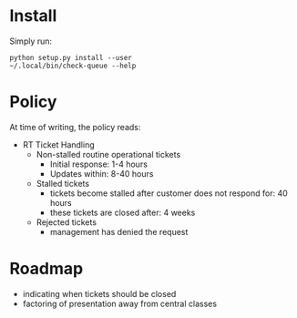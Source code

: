 Install
=======
Simply run:

    python setup.py install --user
    ~/.local/bin/check-queue --help

Policy
======
At time of writing, the policy reads:
- RT Ticket Handling
  - Non-stalled routine operational tickets
     - Initial response: 1-4 hours
     - Updates within: 8-40 hours
  - Stalled tickets
     - tickets become stalled after customer does not respond for: 40 hours
     - these tickets are closed after: 4 weeks
  - Rejected tickets
     - management has denied the request

Roadmap
=======
- indicating when tickets should be closed
- factoring of presentation away from central classes
